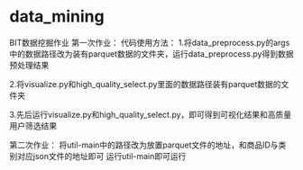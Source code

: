 # data_mining
BIT数据挖掘作业
第一次作业：
代码使用方法：
1.将data_preprocess.py的args中的数据路径改为装有parquet数据的文件夹，运行data_preprocess.py得到数据预处理结果

2.将visualize.py和high_quality_select.py里面的数据路径装有parquet数据的文件夹

3.先后运行visualize.py和high_quality_select.py，即可得到可视化结果和高质量用户筛选结果

第二次作业：
将util-main中的路径改为放置parquet文件的地址，和商品ID与类别对应json文件的地址即可
运行util-main即可运行
